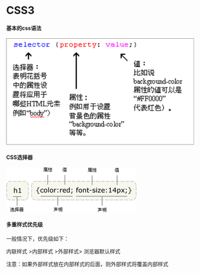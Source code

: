 # CSS3

#### 基本的css语法

<img src="../img/web-css-00.png">

#### CSS选择器

<img src="../img/web-css-01.png">

#### 多重样式优先级

一般情况下，优先级如下：

内联样式 >内部样式 >外部样式> 浏览器默认样式

注意：如果外部样式放在内部样式的后面，则外部样式将覆盖内部样式